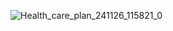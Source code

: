 ![Health_care_plan_241126_115821_0](https://github.com/user-attachments/assets/084c4b72-3371-4039-95f2-94a31eb363bc)

